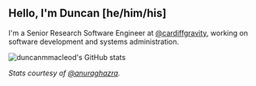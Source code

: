 ## Hello, I'm Duncan [he/him/his]

I'm a Senior Research Software Engineer at
[@cardiffgravity](https://github.com/cardiffgravity), working on
software development and systems administration.

![duncanmmacleod's GitHub stats](https://github-readme-stats.vercel.app/api?username=duncanmmacleod&count_private=true&show_icons=true&theme=dark)

_Stats courtesy of [@anuraghazra](https://github.com/anuraghazra/github-readme-stats)._
